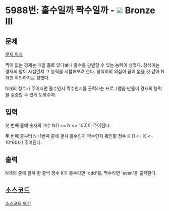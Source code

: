 # 5988번: 홀수일까 짝수일까 - <img src="https://static.solved.ac/tier_small/3.svg" style="height:20px" /> Bronze III

<!-- performance -->

<!-- 문제 제출 후 깃허브에 푸시를 했을 때 제출한 코드의 성능이 입력될 공간입니다.-->

<!-- end -->

## 문제

[문제 링크](https://boj.kr/5988)


<p>짝이 없는 경재는 매일 홀로 있다보니 홀수를 판별할 수 있는 능력이 생겼다.&nbsp;창식이는 경재의 말이 사실인지 그&nbsp;능력을 시험해보려 한다. 창식이의 의심이 끝이 없을 것 같아 N개만 확인하기로&nbsp;정했다.</p>

<p>N개의 정수가 주어지면 홀수인지 짝수인지를 출력하는 프로그램을 만들어 경재의 능력을 검증할 수 있게&nbsp;도와주자.</p>



## 입력


<p>첫 번째 줄에 숫자의 개수&nbsp;N(1 &lt;= N &lt;=&nbsp;100)이&nbsp;주어진다.</p>

<p>두 번째 줄부터 N+1번째 줄에 걸쳐 홀수인지 짝수인지&nbsp;확인할&nbsp;정수 K (1 &lt;=&nbsp;K &lt;= 10^60)가 주어진다.</p>



## 출력


<p>N개의 줄에 걸쳐 한 줄씩 정수 K가&nbsp;홀수라면 'odd'를, 짝수라면 'even'을 출력한다.</p>



## 소스코드

[소스코드 보기](홀수일까%20짝수일까.py)